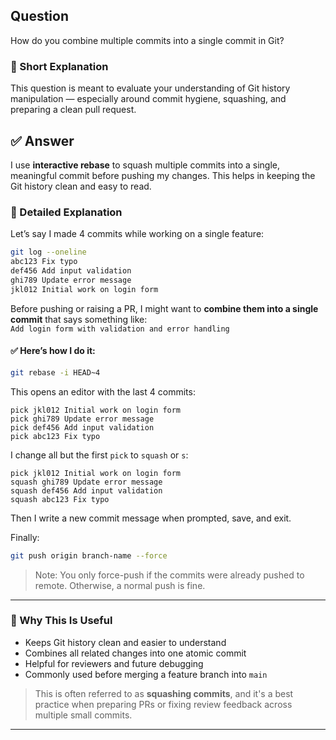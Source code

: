 
## Question  
How do you combine multiple commits into a single commit in Git?

### 📝 Short Explanation  
This question is meant to evaluate your understanding of Git history manipulation — especially around commit hygiene, squashing, and preparing a clean pull request.

## ✅ Answer  
I use **interactive rebase** to squash multiple commits into a single, meaningful commit before pushing my changes. This helps in keeping the Git history clean and easy to read.

### 📘 Detailed Explanation  
Let’s say I made 4 commits while working on a single feature:

```bash
git log --oneline
abc123 Fix typo  
def456 Add input validation  
ghi789 Update error message  
jkl012 Initial work on login form  
```

Before pushing or raising a PR, I might want to **combine them into a single commit** that says something like:  
`Add login form with validation and error handling`

#### ✅ Here’s how I do it:

```bash
git rebase -i HEAD~4
```

This opens an editor with the last 4 commits:
```text
pick jkl012 Initial work on login form
pick ghi789 Update error message
pick def456 Add input validation
pick abc123 Fix typo
```

I change all but the first `pick` to `squash` or `s`:
```text
pick jkl012 Initial work on login form
squash ghi789 Update error message
squash def456 Add input validation
squash abc123 Fix typo
```

Then I write a new commit message when prompted, save, and exit.

Finally:
```bash
git push origin branch-name --force
```

> Note: You only force-push if the commits were already pushed to remote. Otherwise, a normal push is fine.

---

### 🧠 Why This Is Useful  
- Keeps Git history clean and easier to understand
- Combines all related changes into one atomic commit
- Helpful for reviewers and future debugging
- Commonly used before merging a feature branch into `main`

> This is often referred to as **squashing commits**, and it's a best practice when preparing PRs or fixing review feedback across multiple small commits.

---
